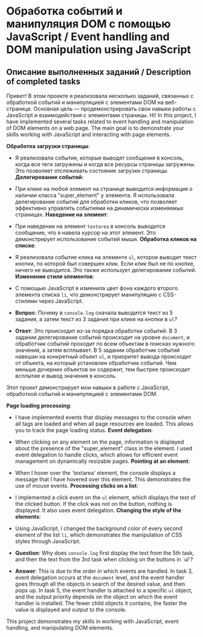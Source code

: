 # Обработка событий и манипуляция DOM с помощью JavaScript / Event handling and DOM manipulation using JavaScript

## Описание выполненных заданий / Description of completed tasks

Привет! В этом проекте я реализовала несколько заданий, связанных с обработкой событий и манипуляцией с элементами DOM на веб-странице. Основная цель — продемонстрировать свои навыки работы с JavaScript и взаимодействия с элементами страницы.
Hi! In this project, I have implemented several tasks related to event handling and manipulation of DOM elements on a web page. The main goal is to demonstrate your skills working with JavaScript and interacting with page elements.

**Обработка загрузки страницы**:
- Я реализовала события, которые выводят сообщения в консоль, когда все теги загружены и когда все ресурсы страницы загружены. Это позволяет отслеживать состояние загрузки страницы.
**Делегирование событий**:
- При клике на любой элемент на странице выводится информация о наличии класса "super_element" у элемента. Я использовала делегирование событий для обработки кликов, что позволяет эффективно управлять событиями на динамически изменяемых страницах.
**Наведение на элемент**:
- При наведении на элемент `textarea` в консоль выводится сообщение, что я навела курсор на этот элемент. Это демонстрирует использование событий мыши.
**Обработка кликов на списке**:
- Я реализовала событие клика на элементе `ul`, которое выводит текст кнопки, по которой был совершен клик. Если клик был не по кнопке, ничего не выводится. Это также использует делегирование событий.
**Изменение стиля элементов**:
- С помощью JavaScript я изменила цвет фона каждого второго элемента списка `li`, что демонстрирует манипуляцию с CSS-стилями через JavaScript.

- **Вопрос**: Почему в `console.log` сначала выводится текст из 5 задания, а затем текст из 3 задания при клике на кнопки в `ul`?
- **Ответ**: Это происходит из-за порядка обработки событий. В 3 задании делегирование событий происходит на уровне `document`, и обработчик событий проходит по всем объектам в поисках нужного значения, а затем всплывает. В 5 задании обработчик событий навешан на конкретный объект `ul`, и приоритет вывода происходит от объекта, на который установлен обработчик событий. Чем меньше дочерних объектов он содержит, тем быстрее происходит всплытие и вывод значения в консоль.

Этот проект демонстрирует мои навыки в работе с JavaScript, обработкой событий и манипуляцией с элементами DOM. 


**Page loading processing**:
- I have implemented events that display messages to the console when all tags are loaded and when all page resources are loaded. This allows you to track the page loading status.
**Event delegation**:
- When clicking on any element on the page, information is displayed about the presence of the "super_element" class in the element. I used event delegation to handle clicks, which allows for efficient event management on dynamically resizable pages.
**Pointing at an element**:
- When I hover over the `textarea' element, the console displays a message that I have hovered over this element. This demonstrates the use of mouse events.
**Processing clicks on a list**:
- I implemented a click event on the `ul` element, which displays the text of the clicked button. If the click was not on the button, nothing is displayed. It also uses event delegation.
**Changing the style of the elements**:
- Using JavaScript, I changed the background color of every second element of the list `li`, which demonstrates the manipulation of CSS styles through JavaScript.

- **Question**: Why does `console.log` first display the text from the 5th task, and then the text from the 3rd task when clicking on the buttons in `ul'?
- **Answer**: This is due to the order in which events are handled. In task 3, event delegation occurs at the `document` level, and the event handler goes through all the objects in search of the desired value, and then pops up. In task 5, the event handler is attached to a specific `ul` object, and the output priority depends on the object on which the event handler is installed. The fewer child objects it contains, the faster the value is displayed and output to the console.

This project demonstrates my skills in working with JavaScript, event handling, and manipulating DOM elements.